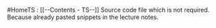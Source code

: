 #HomeTS : [[--Contents - TS--]]
Source code file which is not required. Because already pasted snippets in the lecture notes.